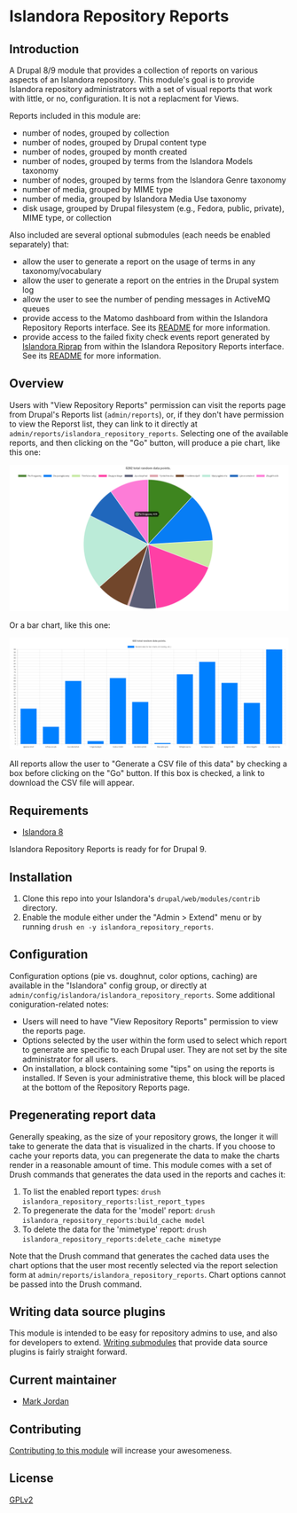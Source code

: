 # Islandora Repository Reports

## Introduction

A Drupal 8/9 module that provides a collection of reports on various aspects of an Islandora repository. This module's goal is to provide Islandora repository administrators with a set of visual reports that work with little, or no, configuration. It is not a replacment for Views.

Reports included in this module are:

* number of nodes, grouped by collection
* number of nodes, grouped by Drupal content type
* number of nodes, grouped by month created
* number of nodes, grouped by terms from the Islandora Models taxonomy
* number of nodes, grouped by terms from the Islandora Genre taxonomy
* number of media, grouped by MIME type
* number of media, grouped by Islandora Media Use taxonomy
* disk usage, grouped by Drupal filesystem (e.g., Fedora, public, private), MIME type, or collection

Also included are several optional submodules (each needs be enabled separately) that:

* allow the user to generate a report on the usage of terms in any taxonomy/vocabulary
* allow the user to generate a report on the entries in the Drupal system log
* allow the user to see the number of pending messages in ActiveMQ queues
* provide access to the Matomo dashboard from within the Islandora Repository Reports interface. See its [README](modules/islandora_repository_reports_matomo/README.md) for more information.
* provide access to the failed fixity check events report generated by [Islandora Riprap](https://github.com/mjordan/islandora_riprap) from within the Islandora Repository Reports interface. See its [README](modules/islandora_repository_reports_riprap/README.md) for more information.

## Overview

Users with "View Repository Reports" permission can visit the reports page from Drupal's Reports list (`admin/reports`), or, if they don't have permission to view the Reporst list, they can link to it directly at `admin/reports/islandora_repository_reports`. Selecting one of the available reports, and then clicking on the "Go" button, will produce a pie chart, like this one:

![Random pie chart](docs/images/random_pie.png)

Or a bar chart, like this one:

![Random bar chart](docs/images/random_bar.png)

All reports allow the user to "Generate a CSV file of this data" by checking a box before clicking on the "Go" button. If this box is checked, a link to download the CSV file will appear.

## Requirements

* [Islandora 8](https://github.com/Islandora/islandora)

Islandora Repository Reports is ready for for Drupal 9.

## Installation

1. Clone this repo into your Islandora's `drupal/web/modules/contrib` directory.
1. Enable the module either under the "Admin > Extend" menu or by running `drush en -y islandora_repository_reports`.

## Configuration

Configuration options (pie vs. doughnut, color options, caching) are available in the "Islandora" config group, or directly at `admin/config/islandora/islandora_repository_reports`. Some additional coniguration-related notes:

* Users will need to have "View Repository Reports" permission to view the reports page.
* Options selected by the user within the form used to select which report to generate are specific to each Drupal user. They are not set by the site administrator for all users.
* On installation, a block containing some "tips" on using the reports is installed. If Seven is your administrative theme, this block will be placed at the bottom of the Repository Reports page.

## Pregenerating report data

Generally speaking, as the size of your repository grows, the longer it will take to generate the data that is visualized in the charts. If you choose to cache your reports data, you can pregenerate the data to make the charts render in a reasonable amount of time. This module comes with a set of Drush commands that generates the data used in the reports and caches it:

1. To list the enabled report types: `drush islandora_repository_reports:list_report_types`
1. To pregenerate the data for the 'model' report: `drush islandora_repository_reports:build_cache model`
1. To delete the data for the 'mimetype' report: `drush islandora_repository_reports:delete_cache mimetype`

Note that the Drush command that generates the cached data uses the chart options that the user most recently selected via the report selection form at `admin/reports/islandora_repository_reports`. Chart options cannot be passed into the Drush command.

## Writing data source plugins

This module is intended to be easy for repository admins to use, and also for developers to extend. [Writing submodules](docs/Submodules.md) that provide data source plugins is fairly straight forward.

## Current maintainer

* [Mark Jordan](https://github.com/mjordan)

## Contributing

[Contributing to this module](CONTRIBUTING.md) will increase your awesomeness.

## License

[GPLv2](http://www.gnu.org/licenses/gpl-2.0.txt)
